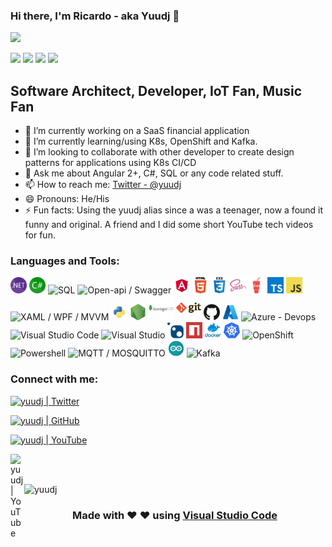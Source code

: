 ### Hi there, I'm Ricardo - aka Yuudj 🤘

![](https://github-profile-summary-cards.vercel.app/api/cards/profile-details?username=yuudj&theme=gotham)

![](https://github-profile-summary-cards.vercel.app/api/cards/repos-per-language?username=yuudj&theme=gotham)
![](https://github-profile-summary-cards.vercel.app/api/cards/most-commit-language?username=yuudj&theme=gotham)
![](https://github-profile-summary-cards.vercel.app/api/cards/stats?username=yuudj&theme=gotham)
![](https://github-profile-summary-cards.vercel.app/api/cards/productive-time?username=yuudj&theme=gotham&utcOffset=-3)

## Software Architect, Developer, IoT Fan, Music Fan

- 🔭 I’m currently working on a SaaS financial application
- 🌱 I’m currently learning/using K8s, OpenShift and Kafka.
- 👯 I’m looking to collaborate with other developer to create design patterns for applications using K8s CI/CD
- 💬 Ask me about Angular 2+, C#, SQL or any code related stuff.
- 📫 How to reach me: [Twitter - @yuudj](https://twitter.com/yuudj)
- 😄 Pronouns: He/His
- ⚡ Fun facts: Using the yuudj alias since a was a teenager, now a found it funny and original. A friend and I did some short YouTube tech videos for fun.

### Languages and Tools:

<div style="flex-wrap: wrap;align-items: flex-start;">

<img  alt=".NET / .NET CORE" width="26px" src="https://raw.githubusercontent.com/github/explore/80688e429a7d4ef2fca1e82350fe8e3517d3494d/topics/dotnet/dotnet.png" />

<img  alt="C-Sharp" width="26px" src="https://raw.githubusercontent.com/github/explore/80688e429a7d4ef2fca1e82350fe8e3517d3494d/topics/csharp/csharp.png" />

<img alt="SQL" width="26px" s src="https://img.icons8.com/color/48/000000/microsoft-sql-server.png"/>

<img alt="Open-api / Swagger" width="26px" src="https://avatars3.githubusercontent.com/u/16343502?v=3&s=200" />

<img alt="AngularJS / Angualr 2+" width="26px" src="https://raw.githubusercontent.com/github/explore/80688e429a7d4ef2fca1e82350fe8e3517d3494d/topics/angular/angular.png" />

<img alt="HTML5" width="26px" src="https://raw.githubusercontent.com/github/explore/80688e429a7d4ef2fca1e82350fe8e3517d3494d/topics/html/html.png" />

<img alt="CSS3" width="26px" src="https://raw.githubusercontent.com/github/explore/80688e429a7d4ef2fca1e82350fe8e3517d3494d/topics/css/css.png" />

<img alt="Sass" width="26px" src="https://raw.githubusercontent.com/github/explore/80688e429a7d4ef2fca1e82350fe8e3517d3494d/topics/sass/sass.png" />

<img alt="gulp" width="26px" src="https://raw.githubusercontent.com/github/explore/80688e429a7d4ef2fca1e82350fe8e3517d3494d/topics/gulp/gulp.png" />

<img alt="Typescript" width="26px" src="https://raw.githubusercontent.com/github/explore/80688e429a7d4ef2fca1e82350fe8e3517d3494d/topics/typescript/typescript.png" />

<img alt="JavaScript" width="26px" src="https://raw.githubusercontent.com/github/explore/80688e429a7d4ef2fca1e82350fe8e3517d3494d/topics/javascript/javascript.png" />
<img alt="XAML / WPF / MVVM" width="26px" src="https://user-images.githubusercontent.com/16964652/66596008-f4e3ed80-eb50-11e9-9a8a-3e9a5adf4d7c.png" />

<img alt="Python" width="26px" src="https://raw.githubusercontent.com/github/explore/80688e429a7d4ef2fca1e82350fe8e3517d3494d/topics/python/python.png" />

<img alt="Node.js" width="26px" src="https://raw.githubusercontent.com/github/explore/80688e429a7d4ef2fca1e82350fe8e3517d3494d/topics/nodejs/nodejs.png" />

<img alt="MongoDB" width="40px" src="https://raw.githubusercontent.com/github/explore/80688e429a7d4ef2fca1e82350fe8e3517d3494d/topics/mongodb/mongodb.png" />

<img alt="Git" width="40px" src="https://raw.githubusercontent.com/github/explore/80688e429a7d4ef2fca1e82350fe8e3517d3494d/topics/git/git.png" />

<img alt="GitHub" width="26px" src="https://raw.githubusercontent.com/github/explore/78df643247d429f6cc873026c0622819ad797942/topics/github/github.png" />

<img alt="Azure" width="26px" src="https://raw.githubusercontent.com/github/explore/78df643247d429f6cc873026c0622819ad797942/topics/azure/azure.png" />

<img alt="Azure - Devops" width="26px" src="https://user-images.githubusercontent.com/17548538/52172149-6e1c7c80-2748-11e9-814f-fb4319a84a9b.png" />

<img alt="Visual Studio Code" width="26px" src="https://visualstudio.microsoft.com/wp-content/uploads/2019/09/vs-code-responsive-01-1.png" />

<img alt="Visual Studio" width="26px" src="https://visualstudio.microsoft.com/wp-content/uploads/2019/06/BrandVisualStudioWin2019-3.svg" />

<img alt="nuget" width="26px" src="https://raw.githubusercontent.com/github/explore/80688e429a7d4ef2fca1e82350fe8e3517d3494d/topics/nuget/nuget.png" />

<img alt="npm" width="26px" src="https://raw.githubusercontent.com/github/explore/80688e429a7d4ef2fca1e82350fe8e3517d3494d/topics/npm/npm.png" />

<img alt="docker" width="26px" src="https://raw.githubusercontent.com/github/explore/80688e429a7d4ef2fca1e82350fe8e3517d3494d/topics/docker/docker.png"  />

<img alt="Kubernetes" width="26px" src="https://raw.githubusercontent.com/github/explore/80688e429a7d4ef2fca1e82350fe8e3517d3494d/topics/kubernetes/kubernetes.png"  />

<img alt="OpenShift" width="26px" src="https://upload.wikimedia.org/wikipedia/commons/3/3a/OpenShift-LogoType.svg"  />

<img alt="Powershell" width="26px" src="https://img.icons8.com/color/48/000000/powershell.png" />

<img alt="MQTT / MOSQUITTO" width="100px" src="https://mosquitto.org/images/mosquitto-text-side-28.png" />

<img alt="Arduino" width="26px" src="https://raw.githubusercontent.com/github/explore/80688e429a7d4ef2fca1e82350fe8e3517d3494d/topics/arduino/arduino.png"  />

<img alt="Kafka" width="26px" src="https://upload.wikimedia.org/wikipedia/commons/0/0a/Apache_kafka-icon.svg"  />
</div>

### Connect with me:

[<img alt="yuudj | Twitter" src="https://img.shields.io/twitter/follow/yuudj?style=social"/>][twitter]<br/>

[<img alt="yuudj | GitHub" src="https://img.shields.io/github/followers/yuudj?label=follow&style=social"/>][github]<br/>

[<img alt="yuudj | YouTube" src="https://img.shields.io/badge/-yuudj-blue?style=flat-square&logo=Linkedin&logoColor=white&link=https://www.linkedin.com/in/yuudj/"/>][linkedin]<br/>

[<img align="left" alt="yuudj | YouTube" width="22px" src="https://upload.wikimedia.org/wikipedia/commons/0/09/YouTube_full-color_icon_%282017%29.svg" />][youtube]<br/>

<br/>
<img src="https://komarev.com/ghpvc/?username=yuudj&label=Views&color=green&style=plastic" alt="yuudj" />

<div align="center">

### Made with ❤️ ❤️ using [Visual Studio Code](https://code.visualstudio.com/)

</div>

[website]: https://yuudj.github.io/
[github]: https://github.com/yuudj
[twitter]: https://twitter.com/yuudj
[youtube]: https://www.youtube.com/channel/UCnM5tOkZ63UHEOsw99nZD8g
[linkedin]: https://linkedin.com/in/yuudj

